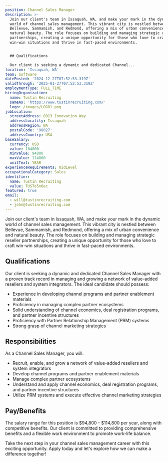 ```yaml
---
position: Channel Sales Manager
description: >-
  Join our client's team in Issaquah, WA, and make your mark in the dynamic
  world of channel sales management. This vibrant city is nestled between
  Bellevue, Sammamish, and Redmond, offering a mix of urban convenience and
  natural beauty. The role focuses on building and managing strategic reseller
  partnerships, creating a unique opportunity for those who love to craft
  win-win situations and thrive in fast-paced environments. 


  ## Qualifications

  Our client is seeking a dynamic and dedicated Channel...
location: 'Issaquah, WA'
team: Software
datePosted: '2024-12-27T07:52:53.319Z'
validThrough: '2025-01-27T07:52:53.319Z'
employmentType: FULL_TIME
hiringOrganization:
  name: Tustin Recruiting
  sameAs: 'https://www.tustinrecruiting.com/'
  logo: /images/LOGO1.png
jobLocation:
  streetAddress: 8913 Innovation Way
  addressLocality: Issaquah
  addressRegion: WA
  postalCode: '98027'
  addressCountry: USA
baseSalary:
  currency: USD
  value: 104800
  minValue: 94800
  maxValue: 114800
  unitText: YEAR
experienceRequirements: midLevel
occupationalCategory: Sales
identifier:
  name: Tustin Recruiting
  value: TUSTe5n6ec
featured: true
email:
  - will@tustinrecruiting.com
  - john@tustinrecruiting.com
---
```




Join our client's team in Issaquah, WA, and make your mark in the dynamic world of channel sales management. This vibrant city is nestled between Bellevue, Sammamish, and Redmond, offering a mix of urban convenience and natural beauty. The role focuses on building and managing strategic reseller partnerships, creating a unique opportunity for those who love to craft win-win situations and thrive in fast-paced environments. 

## Qualifications
Our client is seeking a dynamic and dedicated Channel Sales Manager with a proven track record in managing and growing a network of value-added resellers and system integrators. The ideal candidate should possess:

- Experience in developing channel programs and partner enablement materials
- Proficiency in managing complex partner ecosystems
- Solid understanding of channel economics, deal registration programs, and partner incentive structures
- Proficiency with Partner Relationship Management (PRM) systems
- Strong grasp of channel marketing strategies

## Responsibilities
As a Channel Sales Manager, you will:

- Recruit, enable, and grow a network of value-added resellers and system integrators
- Develop channel programs and partner enablement materials
- Manage complex partner ecosystems
- Understand and apply channel economics, deal registration programs, and partner incentive structures
- Utilize PRM systems and execute effective channel marketing strategies

## Pay/Benefits
The salary range for this position is $94,800 - $114,800 per year, along with competitive benefits. Our client is committed to providing comprehensive benefits and a flexible work environment to promote work-life balance.

Take the next step in your channel sales management career with this exciting opportunity. Apply today and let's explore how we can make a difference together!
